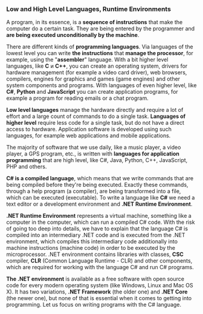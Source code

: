 ### Low and High Level Languages, Runtime Environments

A program, in its essence, is a **sequence of instructions** that make the computer do a certain task. They are being entered by the programmer and **are being executed unconditionally by the machine**.

There are different kinds of **programming languages**. Via languages of the lowest level you can write **the instructions** that **manage the processor**, for example, using the "**assembler**" language. With a bit higher level languages, like **C** и **C++**, you can create an operating system, drivers for hardware management (for example a video card driver), web browsers, compilers, engines for graphics and games (game engines) and other system components and programs. With languages of even higher level, like **C#**, **Python** and **JavaScript** you can create application programs, for example a program for reading emails or a chat program.

**Low level languages** manage the hardware directly and require a lot of effort and a large count of commands to do a single task. **Languages of higher level** require less code for a single task, but do not have a direct access to hardware. Application software is developed using such languages, for example web applications and mobile applications.

The majority of software that we use daily, like a music player, a video player, a GPS program, etc., is written with **languages for application programming** that are high level, like C#, Java, Python, C++, JavaScript, PHP and others.

**C# is a compiled language**, which means that we write commands that are being compiled before they're being executed. Exactly these commands, through a help program (a compiler), are being transformed into a file, which can be executed (executable). To write a language like **C#** we need a text editor or a development environment and **.NET Runtime Environment**.

**.NET Runtime Environment** represents a virtual machine, something like a computer in the computer, which can run a compiled C# code. With the risk of going too deep into details, we have to explain that the language C# is compiled into an intermediary .NET code and is executed from the .NET environment, which compiles this intermediary code additionally into machine instructions (machine code) in order to be executed by the microprocessor. .NET environment contains libraries with classes, **CSC** compiler, **CLR** (Common Language Runtime - CLR) and other components, which are required for working with the language C# and run C# programs.

**The .NET environment** is available as a free software with open source code for every modern operating system (like Windows, Linux and Mac OS X). It has two variations, **.NET Framework** (the older one) and **.NET Core** (the newer one), but none of that is essential when it comes to getting into programming. Let us focus on writing programs with the C# language.
